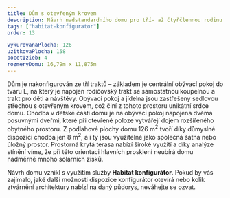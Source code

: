 ```yaml
---
title: Dům s otevřeným krovem
description: Návrh nadstandardního domu pro tří- až čtyřčlennou rodinu. Tvarově kombinuje plochou vegetační střechu a trakt se sedlovou střechou s přiznaným krovem v interiéru. Při návrhu jsme využili Habitat konfigurátor a po definování architektury ověřili energetickou bilanci domu na konkrétní parcele.
tags: ["habitat-konfigurator"]
order: 13

vykurovanaPlocha: 126
uzitkovaPlocha: 158
pocetIzieb: 4
rozmeryDomu: 16,79m x 11,875m
---
```


Dům je nakonfigurován ze tří traktů – základem je centrální obývací pokoj do tvaru L, na který je napojen rodičovský trakt se samostatnou koupelnou a trakt pro děti a návštěvy. Obývací pokoj a jídelna jsou zastřešeny sedlovou střechou s otevřeným krovem, což činí z tohoto prostoru unikátní srdce domu. Chodba v dětské části domu je na obývací pokoj napojena dvěma posuvnými dveřmi, které při otevřené poloze vytvářejí dojem rozšířeného obytného prostoru. Z podlahové plochy domu 126 m<sup>2</sup> tvoří díky důmyslné dispozici chodba jen 8 m<sup>2</sup>, a i ty jsou využitelné jako společná šatna nebo úložný prostor. Prostorná krytá terasa nabízí široké využití a díky analýze stínění víme, že při této orientaci hlavních prosklení neubírá domu nadměrně mnoho solárních zisků.

Návrh domu vznikl s využitím služby <strong>Habitat konfigurátor</strong>. Pokud by vás zajímalo, jaké další možnosti dispozice konfigurátor otevírá nebo kolik ztvárnění architektury nabízí na daný půdorys, neváhejte se ozvat.